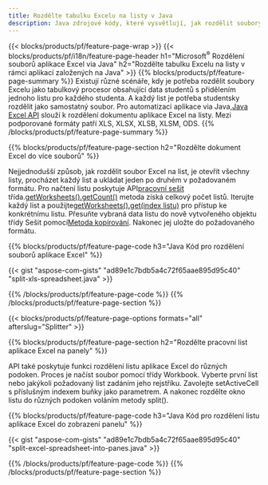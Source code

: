 ```yaml
---
title: Rozdělte tabulku Excelu na listy v Java
description: Java zdrojové kódy, které vysvětlují, jak rozdělit soubory Microsoft Excel do více dokumentů pomocí knihovny Excel Java
---
```

{{< blocks/products/pf/feature-page-wrap >}}
{{< blocks/products/pf/i18n/feature-page-header h1="Microsoft<sup>&reg;</sup> Rozdělení souborů aplikace Excel via Java" h2="Rozdělte tabulku Excelu na listy v rámci aplikací založených na Java" >}}
{{% blocks/products/pf/feature-page-summary %}}
 Existují různé scénáře, kdy je potřeba rozdělit soubory Excelu jako tabulkový procesor obsahující data studentů s přidělením jednoho listu pro každého studenta. A každý list je potřeba studentsky rozdělit jako samostatný soubor. Pro automatizaci aplikace via Java,[Java Excel API](/cells/cs/java/) slouží k rozdělení dokumentu aplikace Excel na listy. Mezi podporované formáty patří XLS, XLSX, XLSB, XLSM, ODS.
{{% /blocks/products/pf/feature-page-summary %}}

{{% blocks/products/pf/feature-page-section h2="Rozdělte dokument Excel do více souborů" %}}

Nejjednodušší způsob, jak rozdělit soubor Excel na list, je otevřít všechny listy, procházet každý list a ukládat jeden po druhém v požadovaném formátu. Pro načtení listu poskytuje API[pracovní sešit](https://reference.aspose.com/cells/java/com.aspose.cells/Workbook) třída.[getWorksheets().getCount()](https://reference.aspose.com/cells/java/com.aspose.cells/worksheetcollection#Count) metoda získá celkový počet listů. Iterujte každý list a použijte[getWorksheets().get(index listu)](https://reference.aspose.com/cells/java/com.aspose.cells/worksheetcollection#get) pro přístup ke konkrétnímu listu. Přesuňte vybraná data listu do nově vytvořeného objektu třídy Sešit pomocí[Metoda kopírování](https://reference.aspose.com/cells/java/com.aspose.cells/workbook#copy(com.aspose.cells.Workbook)). Nakonec jej uložte do požadovaného formátu.

{{% blocks/products/pf/feature-page-code h3="Java Kód pro rozdělení souborů aplikace Excel" %}}

{{< gist "aspose-com-gists" "ad89e1c7bdb5a4c72f65aae895d95c40" "split-xls-spreadsheet.java" >}}

{{% /blocks/products/pf/feature-page-code %}}
{{% /blocks/products/pf/feature-page-section %}}

{{< blocks/products/pf/feature-page-options formats="all" afterslug="Splitter" >}}

{{% blocks/products/pf/feature-page-section h2="Rozdělte pracovní list aplikace Excel na panely" %}}

API také poskytuje funkci rozdělení listu aplikace Excel do různých podoken. Proces je načíst soubor pomocí třídy Workbook. Vyberte první list nebo jakýkoli požadovaný list zadáním jeho rejstříku. Zavolejte setActiveCell s příslušným indexem buňky jako parametrem. A nakonec rozdělte okno listu do různých podoken voláním metody split().

{{% blocks/products/pf/feature-page-code h3="Java Kód pro rozdělení listu aplikace Excel do zobrazení panelu" %}}

{{< gist "aspose-com-gists" "ad89e1c7bdb5a4c72f65aae895d95c40" "split-excel-spreadsheet-into-panes.java" >}}

{{% /blocks/products/pf/feature-page-code %}}
{{% /blocks/products/pf/feature-page-section %}}
